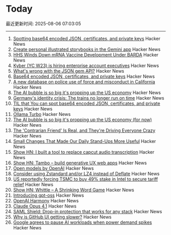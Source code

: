 # Today

最近更新时间: 2025-08-06 07:03:05

--- 
1. [Spotting base64 encoded JSON, certificates, and private keys](https://ergaster.org/til/base64-encoded-json/) Hacker News
2. [Create personal illustrated storybooks in the Gemini app](https://blog.google/products/gemini/storybooks/) Hacker News
3. [HHS Winds Down mRNA Vaccine Development Under BARDA](https://www.hhs.gov/press-room/hhs-winds-down-mrna-development-under-barda.html) Hacker News
4. [Kyber (YC W23) is hiring enterprise account executives](https://www.ycombinator.com/companies/kyber/jobs/6RvaAVR-enterprise-account-executive-ae) Hacker News
5. [What's wrong with the JSON gem API?](https://byroot.github.io/ruby/json/2025/08/02/whats-wrong-with-the-json-gem-api.html) Hacker News
6. [Base64 encoded JSON, certificates, and private keys](https://ergaster.org/til/base64-encoded-json/) Hacker News
7. [A new database on police use of force and misconduct in California](https://journalism.berkeley.edu/police-records-access/) Hacker News
8. [The AI bubble is so big it's propping up the US economy](https://www.bloodinthemachine.com/p/the-ai-bubble-is-so-big-its-propping) Hacker News
9. [Germany's identity crisis: The trains no longer run on time](https://www.washingtonpost.com/world/2025/08/05/germany-trains-delays-broken-railroad/) Hacker News
10. [TIL that You can spot base64 encoded JSON, certificates, and private keys](https://ergaster.org/til/base64-encoded-json/) Hacker News
11. [Ollama Turbo](https://ollama.com/turbo) Hacker News
12. [The AI bubble is so big it's propping up the US economy (for now)](https://www.bloodinthemachine.com/p/the-ai-bubble-is-so-big-its-propping) Hacker News
13. [The 'Contrarian Friend' Is Real, and They're Driving Everyone Crazy](https://www.self.com/story/contrarian-friend-trend) Hacker News
14. [Small Changes That Made Our Daily Stand-Ups More Useful](https://www.progractivity.com/flow/revolutionize-your-daily-stand-ups/) Hacker News
15. [Show HN: I built a tool to replace capcut audio transcription](https://meetcosmos.com/free-audio-transcription/) Hacker News
16. [Show HN: Tambo – build generative UX web apps](https://github.com/tambo-ai/tambo) Hacker News
17. [Open models by OpenAI](https://openai.com/open-models/) Hacker News
18. [Consider using Zstandard and/or LZ4 instead of Deflate](https://github.com/w3c/png/issues/39) Hacker News
19. [US reportedly forcing TSMC to buy 49% stake in Intel to secure tariff relief](https://www.notebookcheck.net/Desperate-measures-to-save-Intel-US-reportedly-forcing-TSMC-to-buy-49-stake-in-Intel-to-secure-tariff-relief-for-Taiwan.1079424.0.html) Hacker News
20. [Show HN: Whittle – A Shrinking Word Game](https://playwhittle.com/) Hacker News
21. [Introducing gpt-oss](https://openai.com/index/introducing-gpt-oss/) Hacker News
22. [OpenAI Harmony](https://github.com/openai/harmony) Hacker News
23. [Claude Opus 4.1](https://www.anthropic.com/news/claude-opus-4-1) Hacker News
24. [SAML Shield: Drop-in protection that works for any stack](https://samlshield.com/) Hacker News
25. [Why is GitHub UI getting slower?](https://yoyo-code.com/why-is-github-ui-getting-so-much-slower/) Hacker News
26. [Google agrees to pause AI workloads when power demand spikes](https://www.theregister.com/2025/08/04/google_ai_datacenter_grid/) Hacker News
